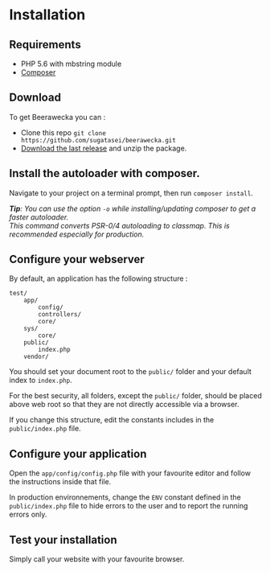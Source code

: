 # Installation

## Requirements

- PHP 5.6 with mbstring module
- [Composer](https://getcomposer.org/)

## Download

To get Beerawecka you can :

- Clone this repo `git clone https://github.com/sugatasei/beerawecka.git`
- [Download the last release](https://github.com/sugatasei/beerawecka/archive/master.zip) and unzip the package.

## Install the autoloader with composer.

Navigate to your project on a terminal prompt, then run `composer install`.

*__Tip__: You can use the option `-o` while installing/updating composer to get a faster autoloader.*    
*This command converts PSR-0/4 autoloading to classmap. This is recommended especially for production.*

## Configure your webserver 

By default, an application has the following structure :

    test/
        app/
            config/
            controllers/
            core/
        sys/
            core/
        public/
            index.php
        vendor/

You should set your document root to the `public/` folder and your default index to `index.php`.

For the best security, all folders, except the `public/` folder,
should be placed above web root so that they are not directly accessible via a browser.

If you change this structure, edit the constants includes in the `public/index.php` file.

## Configure your application

Open the `app/config/config.php` file with your favourite editor and follow
the instructions inside that file.

In production environnements, change the `ENV` constant defined
in the `public/index.php` file to hide errors to the user and to report
the running errors only.

## Test your installation

Simply call your website with your favourite browser.
